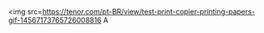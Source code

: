 


<img src=https://tenor.com/pt-BR/view/test-print-copier-printing-papers-gif-14567173765726008816
A